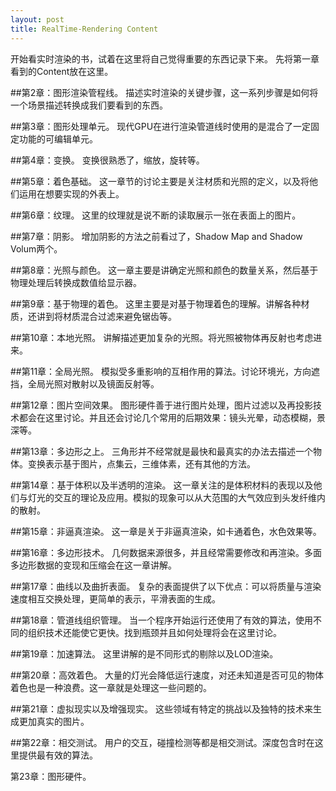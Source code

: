 ```yaml
---
layout: post
title: RealTime-Rendering Content
---
```

开始看实时渲染的书，试着在这里将自己觉得重要的东西记录下来。
先将第一章看到的Content放在这里。

##第2章：图形渲染管程线。
描述实时渲染的关键步骤，这一系列步骤是如何将一个场景描述转换成我们要看到的东西。

##第3章：图形处理单元。
现代GPU在进行渲染管道线时使用的是混合了一定固定功能的可编辑单元。

##第4章：变换。
变换很熟悉了，缩放，旋转等。

##第5章：着色基础。
这一章节的讨论主要是关注材质和光照的定义，以及将他们运用在想要实现的外表上。

##第6章：纹理。
这里的纹理就是说不断的读取展示一张在表面上的图片。

##第7章：阴影。
增加阴影的方法之前看过了，Shadow Map and Shadow Volum两个。

##第8章：光照与颜色。
这一章主要是讲确定光照和颜色的数量关系，然后基于物理处理后转换成数值给显示器。

##第9章：基于物理的着色。
这里主要是对基于物理着色的理解。讲解各种材质，还讲到将材质混合过滤来避免锯齿等。

##第10章：本地光照。
讲解描述更加复杂的光照。将光照被物体再反射也考虑进来。

##第11章：全局光照。
模拟受多重影响的互相作用的算法。讨论环境光，方向遮挡，全局光照对散射以及镜面反射等。

##第12章：图片空间效果。
图形硬件善于进行图片处理，图片过滤以及再投影技术都会在这里讨论。并且还会讨论几个常用的后期效果：镜头光晕，动态模糊，景深等。

##第13章：多边形之上。
三角形并不经常就是最快和最真实的办法去描述一个物体。变换表示基于图片，点集云，三维体素，还有其他的方法。

##第14章：基于体积以及半透明的渲染。
这一章关注的是体积材料的表现以及他们与灯光的交互的理论及应用。模拟的现象可以从大范围的大气效应到头发纤维内的散射。

##第15章：非逼真渲染。
这一章是关于非逼真渲染，如卡通着色，水色效果等。

##第16章：多边形技术。
几何数据来源很多，并且经常需要修改和再渲染。多面多边形数据的变现和压缩会在这一章讲解。

##第17章：曲线以及曲折表面。
复杂的表面提供了以下优点：可以将质量与渲染速度相互交换处理，更简单的表示，平滑表面的生成。

##第18章：管道线组织管理。
当一个程序开始运行还使用了有效的算法，使用不同的组织技术还能使它更快。找到瓶颈并且如何处理将会在这里讨论。

##第19章：加速算法。
这里讲解的是不同形式的剔除以及LOD渲染。

##第20章：高效着色。
大量的灯光会降低运行速度，对还未知道是否可见的物体着色也是一种浪费。这一章就是处理这一些问题的。

##第21章：虚拟现实以及增强现实。
这些领域有特定的挑战以及独特的技术来生成更加真实的图片。

##第22章：相交测试。
用户的交互，碰撞检测等都是相交测试。深度包含时在这里提供最有效的算法。

第23章：图形硬件。

